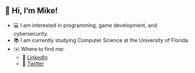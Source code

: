 ## 👋 Hi, I’m Mike!

- :computer: I am interested in programming, game development, and cybersecurity.
- :books: I am currently studying Computer Science at the University of Florida.
- :envelope: Where to find me:
  - 📘 [LinkedIn](https://www.linkedin.com/in/mikepangas/)
  - 📕 [Twitter](https://twitter.com/mike_pangas)
<!--
[![Mike's github stats](https://github-readme-stats.vercel.app/api?username=mpangas&count_private=true&show_icons=true&theme=radical&hide_rank=false)](https://github.com/anuraghazra/github-readme-stats)
-->

<!---
mpangas/mpangas is a ✨ special ✨ repository because its `README.md` (this file) appears on your GitHub profile.
You can click the Preview link to take a look at your changes.
--->
